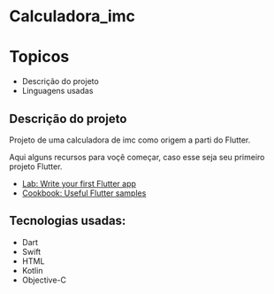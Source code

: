 # Calculadora_imc

# Topicos
- Descrição do projeto
- Linguagens usadas

## Descrição do projeto

  Projeto de uma calculadora de imc como origem a parti do Flutter.

  Aqui alguns recursos para voçê começar, caso esse seja seu primeiro 
  projeto Flutter.
- [Lab: Write your first Flutter app](https://docs.flutter.dev/get-started/codelab)
- [Cookbook: Useful Flutter samples](https://docs.flutter.dev/cookbook)

## Tecnologias usadas:
- Dart
- Swift
- HTML
- Kotlin
- Objective-C
  